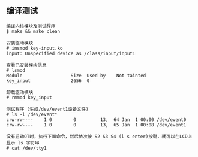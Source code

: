 ## 编译测试

```
编译内核模块及测试程序
$ make && make clean

安装驱动模块
# insmod key-input.ko
input: Unspecified device as /class/input/input1

查看已安装模块信息
# lsmod
Module                  Size  Used by    Not tainted
key_input               2656  0

卸载驱动模块
# rmmod key_input

测试程序 (生成/dev/event1设备文件)
# ls -l /dev/event*
crw-rw----    1 0        0         13,  64 Jan  1 00:00 /dev/event0
crw-rw----    1 0        0         13,  65 Jan  1 00:08 /dev/event1

没有启动QT时，执行下面命令，然后依次按 S2 S3 S4 (l s enter)按键，就可以在LCD上显示 ls 字符串
# cat /dev/tty1
```
                                                                                
